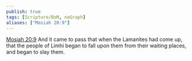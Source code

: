 ```yaml
---
publish: true
tags: [Scripture/BoM, noGraph]
aliases: ["Mosiah 20:9"]
---
```

[Mosiah 20:9](https://churchofjesuschrist.org/study/scriptures/bofm/mosiah/20?lang=eng&id=p9#p9) And it came to pass that when the Lamanites had come up, that the people of Limhi began to fall upon them from their waiting places, and began to slay them.
